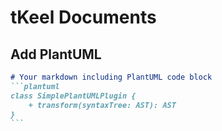 # tKeel Documents



## Add PlantUML


````markdown
# Your markdown including PlantUML code block
```plantuml
class SimplePlantUMLPlugin {
    + transform(syntaxTree: AST): AST
}
```
````